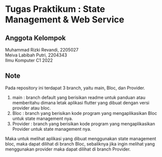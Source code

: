 # Tugas Praktikum : State Management & Web Service

## Anggota Kelompok
Muhammad Rizki Revandi, 2205027 <br />
Meiva Labibah Putri, 2204343 <br />
Ilmu Komputer C1 2022

## Note
Pada repository ini terdapat 3 branch, yaitu main, Bloc, dan Provider.<br />
1. main : branch default yang berisikan readme untuk panduan atau memberitahu dimana letak aplikasi flutter yang dibuat dengan versi provider atau bloc.
2. Bloc : branch yang berisikan kode program yang mengaplikasikan Bloc untuk state management nya.
3. Provider : branch yang berisikan kode program yang mengaplikasikan Provider untuk state management nya.

Maka untuk melihat aplikasi yang dibuat menggunakan state management bloc, maka dapat dilihat di branch Bloc, sebaliknya jika ingin melihat yang menggunakan provider maka dapat dilihat di branch Provider.

